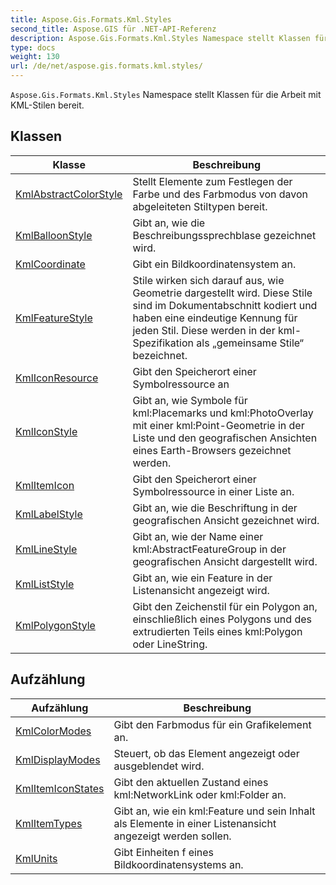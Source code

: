 ```yaml
---
title: Aspose.Gis.Formats.Kml.Styles
second_title: Aspose.GIS für .NET-API-Referenz
description: Aspose.Gis.Formats.Kml.Styles Namespace stellt Klassen für die Arbeit mit KMLStilen bereit.
type: docs
weight: 130
url: /de/net/aspose.gis.formats.kml.styles/
---
```

`Aspose.Gis.Formats.Kml.Styles` Namespace stellt Klassen für die Arbeit mit KML-Stilen bereit.

## Klassen

| Klasse | Beschreibung |
| --- | --- |
| [KmlAbstractColorStyle](./kmlabstractcolorstyle/) | Stellt Elemente zum Festlegen der Farbe und des Farbmodus von davon abgeleiteten Stiltypen bereit. |
| [KmlBalloonStyle](./kmlballoonstyle/) | Gibt an, wie die Beschreibungssprechblase gezeichnet wird. |
| [KmlCoordinate](./kmlcoordinate/) | Gibt ein Bildkoordinatensystem an. |
| [KmlFeatureStyle](./kmlfeaturestyle/) | Stile wirken sich darauf aus, wie Geometrie dargestellt wird. Diese Stile sind im Dokumentabschnitt kodiert und haben eine eindeutige Kennung für jeden Stil. Diese werden in der kml-Spezifikation als „gemeinsame Stile“ bezeichnet. |
| [KmlIconResource](./kmliconresource/) | Gibt den Speicherort einer Symbolressource an |
| [KmlIconStyle](./kmliconstyle/) | Gibt an, wie Symbole für kml:Placemarks und kml:PhotoOverlay mit einer kml:Point-Geometrie in der Liste und den geografischen Ansichten eines Earth-Browsers gezeichnet werden. |
| [KmlItemIcon](./kmlitemicon/) | Gibt den Speicherort einer Symbolressource in einer Liste an. |
| [KmlLabelStyle](./kmllabelstyle/) | Gibt an, wie die Beschriftung in der geografischen Ansicht gezeichnet wird. |
| [KmlLineStyle](./kmllinestyle/) | Gibt an, wie der Name einer kml:AbstractFeatureGroup in der geografischen Ansicht dargestellt wird. |
| [KmlListStyle](./kmlliststyle/) | Gibt an, wie ein Feature in der Listenansicht angezeigt wird. |
| [KmlPolygonStyle](./kmlpolygonstyle/) | Gibt den Zeichenstil für ein Polygon an, einschließlich eines Polygons und des extrudierten Teils eines kml:Polygon oder LineString. |
## Aufzählung

| Aufzählung | Beschreibung |
| --- | --- |
| [KmlColorModes](./kmlcolormodes/) | Gibt den Farbmodus für ein Grafikelement an. |
| [KmlDisplayModes](./kmldisplaymodes/) | Steuert, ob das Element angezeigt oder ausgeblendet wird. |
| [KmlItemIconStates](./kmlitemiconstates/) | Gibt den aktuellen Zustand eines kml:NetworkLink oder kml:Folder an. |
| [KmlItemTypes](./kmlitemtypes/) | Gibt an, wie ein kml:Feature und sein Inhalt als Elemente in einer Listenansicht angezeigt werden sollen. |
| [KmlUnits](./kmlunits/) | Gibt Einheiten f eines Bildkoordinatensystems an. |


